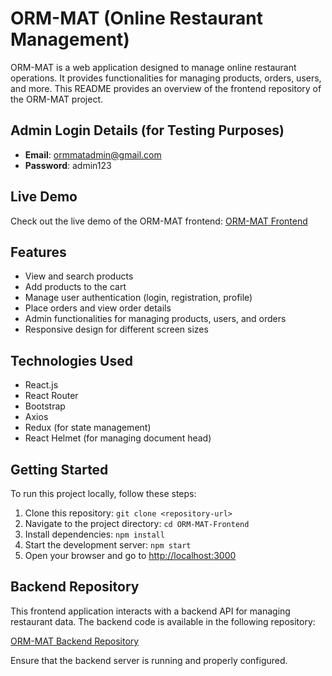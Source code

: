 
# ORM-MAT (Online Restaurant Management)

ORM-MAT is a web application designed to manage online restaurant operations. It provides functionalities for managing products, orders, users, and more. This README provides an overview of the frontend repository of the ORM-MAT project.

## Admin Login Details (for Testing Purposes)

- **Email**: ormmatadmin@gmail.com
- **Password**: admin123

## Live Demo

Check out the live demo of the ORM-MAT frontend: [ORM-MAT Frontend](https://orm-mat.netlify.app/)

## Features

- View and search products
- Add products to the cart
- Manage user authentication (login, registration, profile)
- Place orders and view order details
- Admin functionalities for managing products, users, and orders
- Responsive design for different screen sizes

## Technologies Used

- React.js
- React Router
- Bootstrap
- Axios
- Redux (for state management)
- React Helmet (for managing document head)

## Getting Started

To run this project locally, follow these steps:

1. Clone this repository: `git clone <repository-url>`
2. Navigate to the project directory: `cd ORM-MAT-Frontend`
3. Install dependencies: `npm install`
4. Start the development server: `npm start`
5. Open your browser and go to [http://localhost:3000](http://localhost:3000)

## Backend Repository

This frontend application interacts with a backend API for managing restaurant data. The backend code is available in the following repository:

[ORM-MAT Backend Repository](https://github.com/mathiyazhagan-d/ORM-MAT-BE)

Ensure that the backend server is running and properly configured.
